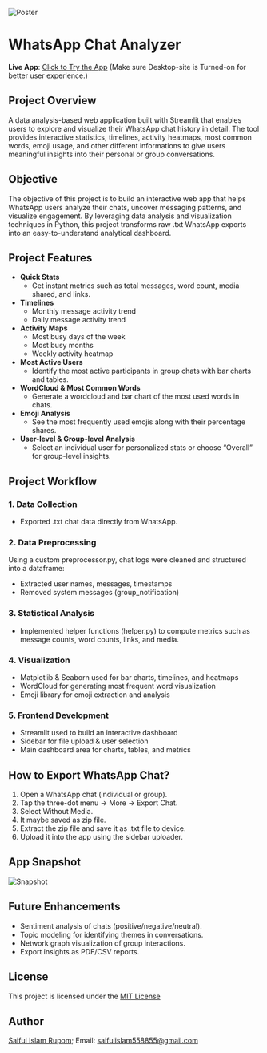 ![Poster](images/banner.jpg)
# WhatsApp Chat Analyzer
**Live App**: [Click to Try the App](https://saiful-islam-rupom-whatsapp-chat-analyzer.streamlit.app/)
(Make sure Desktop-site is Turned-on for better user experience.)

## Project Overview
A data analysis-based web application built with Streamlit that enables users to explore and visualize their WhatsApp chat history in detail. The tool provides interactive statistics, timelines, activity heatmaps, most common words, emoji usage, and other different informations to give users meaningful insights into their personal or group conversations.

## Objective
The objective of this project is to build an interactive web app that helps WhatsApp users analyze their chats, uncover messaging patterns, and visualize engagement. By leveraging data analysis and visualization techniques in Python, this project transforms raw .txt WhatsApp exports into an easy-to-understand analytical dashboard.

## Project Features
- **Quick Stats**
  - Get instant metrics such as total messages, word count, media shared, and links.
- **Timelines**
  - Monthly message activity trend
  - Daily message activity trend
- **Activity Maps**
  - Most busy days of the week
  - Most busy months
  - Weekly activity heatmap
- **Most Active Users**
  - Identify the most active participants in group chats with bar charts and tables.
- **WordCloud & Most Common Words**
  - Generate a wordcloud and bar chart of the most used words in chats.
- **Emoji Analysis**
  - See the most frequently used emojis along with their percentage shares.
- **User-level & Group-level Analysis**
  - Select an individual user for personalized stats or choose “Overall” for group-level insights.

## Project Workflow
### 1. Data Collection
- Exported .txt chat data directly from WhatsApp.
### 2. Data Preprocessing
Using a custom preprocessor.py, chat logs were cleaned and structured into a dataframe:
- Extracted user names, messages, timestamps
- Removed system messages (group_notification)
### 3. Statistical Analysis
- Implemented helper functions (helper.py) to compute metrics such as message counts, word counts, links, and media.
### 4. Visualization
- Matplotlib & Seaborn used for bar charts, timelines, and heatmaps
- WordCloud for generating most frequent word visualization
- Emoji library for emoji extraction and analysis
### 5. Frontend Development
- Streamlit used to build an interactive dashboard
- Sidebar for file upload & user selection
- Main dashboard area for charts, tables, and metrics

## How to Export WhatsApp Chat?
1. Open a WhatsApp chat (individual or group).
2. Tap the three-dot menu → More → Export Chat.
3. Select Without Media.
4. It maybe saved as zip file.
5. Extract the zip file and save it as .txt file to device.
6. Upload it into the app using the sidebar uploader.

## App Snapshot
![Snapshot](images/snapshot.jpg)

## Future Enhancements
- Sentiment analysis of chats (positive/negative/neutral).
- Topic modeling for identifying themes in conversations.
- Network graph visualization of group interactions.
- Export insights as PDF/CSV reports.

## License
This project is licensed under the [MIT License](LICENSE)

## Author
[Saiful Islam Rupom](https://www.linkedin.com/in/saiful-islam-rupom/); Email: saifulislam558855@gmail.com
